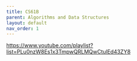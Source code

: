 ```yaml
---
title: CS61B
parent: Algorithms and Data Structures
layout: default
nav_order: 1
---
```


https://www.youtube.com/playlist?list=PLu0nzW8Es1x3TmpwQRLMQwCtulEd43ZY8